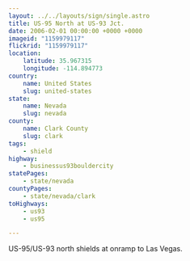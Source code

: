 ```yaml
---
layout: ../../layouts/sign/single.astro
title: US-95 North at US-93 Jct.
date: 2006-02-01 00:00:00 +0000 +0000
imageid: "1159979117"
flickrid: "1159979117"
location:
    latitude: 35.967315
    longitude: -114.894773
country:
    name: United States
    slug: united-states
state:
    name: Nevada
    slug: nevada
county:
    name: Clark County
    slug: clark
tags:
    - shield
highway:
    - businessus93bouldercity
statePages:
    - state/nevada
countyPages:
    - state/nevada/clark
toHighways:
    - us93
    - us95

---
```

US-95/US-93 north shields at onramp to Las Vegas.
